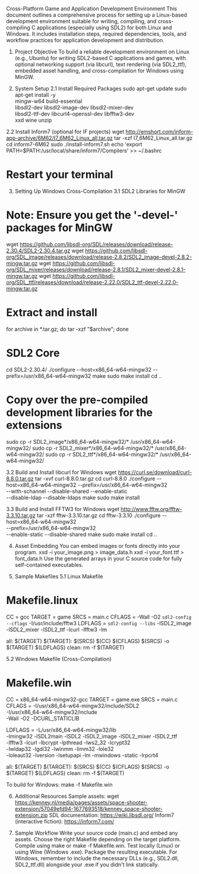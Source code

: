 Cross-Platform Game and Application Development Environment
This document outlines a comprehensive process for setting up a Linux-based development environment suitable for writing, compiling, and cross-compiling C applications (especially using SDL2) for both Linux and Windows. It includes installation steps, required dependencies, tools, and workflow practices for application development and distribution.

1. Project Objective
To build a reliable development environment on Linux (e.g., Ubuntu) for writing SDL2-based C applications and games, with optional networking support (via libcurl), text rendering (via SDL2_ttf), embedded asset handling, and cross-compilation for Windows using MinGW.

2. System Setup
2.1 Install Required Packages
sudo apt-get update
sudo apt-get install -y \
    mingw-w64 build-essential \
    libsdl2-dev libsdl2-image-dev libsdl2-mixer-dev \
    libsdl2-ttf-dev libcurl4-openssl-dev libfftw3-dev \
    xxd wine unzip

2.2 Install Inform7 (optional for IF projects)
wget http://emshort.com/inform-app-archive/6M62/I7_6M62_Linux_all.tar.gz
tar -xzf I7_6M62_Linux_all.tar.gz
cd inform7-6M62
sudo ./install-inform7.sh
echo 'export PATH=$PATH:/usr/local/share/inform7/Compilers' >> ~/.bashrc
# Restart your terminal

3. Setting Up Windows Cross-Compilation
3.1 SDL2 Libraries for MinGW
# Note: Ensure you get the '-devel-' packages for MinGW
wget https://github.com/libsdl-org/SDL/releases/download/release-2.30.4/SDL2-2.30.4.tar.gz
wget https://github.com/libsdl-org/SDL_image/releases/download/release-2.8.2/SDL2_image-devel-2.8.2-mingw.tar.gz
wget https://github.com/libsdl-org/SDL_mixer/releases/download/release-2.8.1/SDL2_mixer-devel-2.8.1-mingw.tar.gz
wget https://github.com/libsdl-org/SDL_ttf/releases/download/release-2.22.0/SDL2_ttf-devel-2.22.0-mingw.tar.gz

# Extract and install
for archive in *.tar.gz; do tar -xzf "$archive"; done

# SDL2 Core
cd SDL2-2.30.4/
./configure --host=x86_64-w64-mingw32 --prefix=/usr/x86_64-w64-mingw32
make
sudo make install
cd ..

# Copy over the pre-compiled development libraries for the extensions
sudo cp -r SDL2_image*/x86_64-w64-mingw32/* /usr/x86_64-w64-mingw32/
sudo cp -r SDL2_mixer*/x86_64-w64-mingw32/* /usr/x86_64-w64-mingw32/
sudo cp -r SDL2_ttf*/x86_64-w64-mingw32/* /usr/x86_64-w64-mingw32/

3.2 Build and Install libcurl for Windows
wget https://curl.se/download/curl-8.8.0.tar.gz
tar -xvf curl-8.8.0.tar.gz
cd curl-8.8.0
./configure --host=x86_64-w64-mingw32 --prefix=/usr/x86_64-w64-mingw32 \
  --with-schannel --disable-shared --enable-static \
  --disable-ldap --disable-ldaps
make
sudo make install

3.3 Build and Install FFTW3 for Windows
wget http://www.fftw.org/fftw-3.3.10.tar.gz
tar -xzf fftw-3.3.10.tar.gz
cd fftw-3.3.10
./configure --host=x86_64-w64-mingw32 \
  --prefix=/usr/x86_64-w64-mingw32 \
  --enable-static --disable-shared
make
sudo make install
cd ..

4. Asset Embedding
You can embed images or fonts directly into your program.
xxd -i your_image.png > image_data.h
xxd -i your_font.ttf > font_data.h
Use the generated arrays in your C source code for fully self-contained executables.

5. Sample Makefiles
5.1 Linux Makefile
# Makefile.linux
CC = gcc
TARGET = game
SRCS = main.c
CFLAGS = -Wall -O2 `sdl2-config --cflags` -I/usr/include/fftw3
LDFLAGS = `sdl2-config --libs` -lSDL2_image -lSDL2_mixer -lSDL2_ttf -lcurl -lfftw3 -lm

all: $(TARGET)
$(TARGET): $(SRCS)
	$(CC) $(CFLAGS) $(SRCS) -o $(TARGET) $(LDFLAGS)
clean:
	rm -f $(TARGET)

5.2 Windows Makefile (Cross-Compilation)
# Makefile.win
CC = x86_64-w64-mingw32-gcc
TARGET = game.exe
SRCS = main.c
CFLAGS = -I/usr/x86_64-w64-mingw32/include/SDL2 \
         -I/usr/x86_64-w64-mingw32/include \
         -Wall -O2 -DCURL_STATICLIB

LDFLAGS = -L/usr/x86_64-w64-mingw32/lib \
          -lmingw32 -lSDL2main -lSDL2 -lSDL2_image -lSDL2_mixer -lSDL2_ttf \
          -lfftw3 -lcurl -lbcrypt -lpthread -lws2_32 -lcrypt32 \
          -lwldap32 -lgdi32 -lwinmm -limm32 -lole32 \
          -loleaut32 -lversion -lsetupapi -lm -mwindows -static -lrpcrt4

all: $(TARGET)
$(TARGET): $(SRCS)
	$(CC) $(CFLAGS) $(SRCS) -o $(TARGET) $(LDFLAGS)
clean:
	rm -f $(TARGET)

To build for Windows:
make -f Makefile.win

6. Additional Resources
Sample assets:
wget https://kenney.nl/media/pages/assets/space-shooter-extension/57049efd94-1677693518/kenney_space-shooter-extension.zip
SDL documentation: https://wiki.libsdl.org/
Inform7 (interactive fiction): https://inform7.com/

7. Sample Workflow
Write your source code (main.c) and embed any assets.
Choose the right Makefile depending on the target platform.
Compile using make or make -f Makefile.win.
Test locally (Linux) or using Wine (Windows .exe).
Package the resulting executable. For Windows, remember to include the necessary DLLs (e.g., SDL2.dll, SDL2_ttf.dll) alongside your .exe if you didn't link statically.
